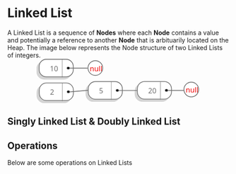 # Linked List

A Linked List is a sequence of **Nodes** where each **Node** contains a value and potentially a reference
to another **Node** that is arbituarily located on the Heap. The image below represents the Node structure of two Linked Lists of integers.
<svg xmlns="http://www.w3.org/2000/svg" xmlns:xlink="http://www.w3.org/1999/xlink" width="500" height="100" viewBox="0 0 452.174 123">
  <defs>
    <filter id="Rectangle_1" x="0" y="0" width="103" height="57" filterUnits="userSpaceOnUse">
      <feOffset dx="-6" dy="6" input="SourceAlpha"/>
      <feGaussianBlur result="blur"/>
      <feFlood flood-opacity="0.161"/>
      <feComposite operator="in" in2="blur"/>
      <feComposite in="SourceGraphic"/>
    </filter>
    <filter id="Rectangle_2" x="0.326" y="66" width="103" height="57" filterUnits="userSpaceOnUse">
      <feOffset dx="-6" dy="6" input="SourceAlpha"/>
      <feGaussianBlur result="blur-2"/>
      <feFlood flood-opacity="0.161"/>
      <feComposite operator="in" in2="blur-2"/>
      <feComposite in="SourceGraphic"/>
    </filter>
    <filter id="Rectangle_3" x="136.674" y="62.25" width="103" height="57" filterUnits="userSpaceOnUse">
      <feOffset dx="-6" dy="6" input="SourceAlpha"/>
      <feGaussianBlur result="blur-3"/>
      <feFlood flood-opacity="0.161"/>
      <feComposite operator="in" in2="blur-3"/>
      <feComposite in="SourceGraphic"/>
    </filter>
    <filter id="Rectangle_4" x="273.522" y="62" width="103" height="57" filterUnits="userSpaceOnUse">
      <feOffset dx="-6" dy="6" input="SourceAlpha"/>
      <feGaussianBlur result="blur-4"/>
      <feFlood flood-opacity="0.161"/>
      <feComposite operator="in" in2="blur-4"/>
      <feComposite in="SourceGraphic"/>
    </filter>
  </defs>
  <g transform="matrix(1, 0, 0, 1, 0, 0)" filter="url(#Rectangle_1)">
    <g id="Rectangle_1-2" data-name="Rectangle 1" transform="translate(6)" fill="#fff" stroke="#707070" stroke-linejoin="round" stroke-width="2">
      <rect width="97" height="51" rx="21" stroke="none"/>
      <rect x="1" y="1" width="95" height="49" rx="20" fill="none"/>
    </g>
  </g>
  <g transform="matrix(1, 0, 0, 1, 0, 0)" filter="url(#Rectangle_2)">
    <g id="Rectangle_2-2" data-name="Rectangle 2" transform="translate(6.33 66)" fill="#fff" stroke="#707070" stroke-linejoin="round" stroke-width="2">
      <rect width="97" height="51" rx="21" stroke="none"/>
      <rect x="1" y="1" width="95" height="49" rx="20" fill="none"/>
    </g>
  </g>
  <g transform="matrix(1, 0, 0, 1, 0, 0)" filter="url(#Rectangle_3)">
    <g id="Rectangle_3-2" data-name="Rectangle 3" transform="translate(142.67 62.25)" fill="#fff" stroke="#707070" stroke-linejoin="round" stroke-width="2">
      <rect width="97" height="51" rx="21" stroke="none"/>
      <rect x="1" y="1" width="95" height="49" rx="20" fill="none"/>
    </g>
  </g>
  <g transform="matrix(1, 0, 0, 1, 0, 0)" filter="url(#Rectangle_4)">
    <g id="Rectangle_4-2" data-name="Rectangle 4" transform="translate(279.52 62)" fill="#fff" stroke="#707070" stroke-linejoin="round" stroke-width="2">
      <rect width="97" height="51" rx="21" stroke="none"/>
      <rect x="1" y="1" width="95" height="49" rx="20" fill="none"/>
    </g>
  </g>
  <line id="Line_1" data-name="Line 1" y2="50.682" transform="translate(71.221 0.818)" fill="none" stroke="#707070" stroke-width="1"/>
  <line id="Line_3" data-name="Line 3" y2="50.682" transform="translate(71.547 66.818)" fill="none" stroke="#707070" stroke-width="1"/>
  <line id="Line_5" data-name="Line 5" y2="50.682" transform="translate(207.895 63.068)" fill="none" stroke="#707070" stroke-width="1"/>
  <line id="Line_8" data-name="Line 8" y2="50.682" transform="translate(344.744 62.818)" fill="none" stroke="#707070" stroke-width="1"/>
  <text id="_10" data-name="10" transform="translate(37 34)" fill="#707070" font-size="20" font-family="SegoeUI, Segoe UI"><tspan x="0" y="0">10</tspan></text>
  <text id="_2" data-name="2" transform="translate(37.326 100)" fill="#707070" font-size="20" font-family="SegoeUI, Segoe UI"><tspan x="0" y="0">2</tspan></text>
  <text id="_5" data-name="5" transform="translate(173.674 96.25)" fill="#707070" font-size="20" font-family="SegoeUI, Segoe UI"><tspan x="0" y="0">5</tspan></text>
  <text id="_20" data-name="20" transform="translate(310.522 96)" fill="#707070" font-size="20" font-family="SegoeUI, Segoe UI"><tspan x="0" y="0">20</tspan></text>
  <g id="Ellipse_1" data-name="Ellipse 1" transform="translate(84 22)" stroke="#707070" stroke-width="1">
    <ellipse cx="4" cy="3.5" rx="4" ry="3.5" stroke="none"/>
    <ellipse cx="4" cy="3.5" rx="3.5" ry="3" fill="none"/>
  </g>
  <g id="Ellipse_2" data-name="Ellipse 2" transform="translate(84.326 88)" stroke="#707070" stroke-width="1">
    <ellipse cx="4" cy="3.5" rx="4" ry="3.5" stroke="none"/>
    <ellipse cx="4" cy="3.5" rx="3.5" ry="3" fill="none"/>
  </g>
  <g id="Ellipse_3" data-name="Ellipse 3" transform="translate(220.674 84.25)" stroke="#707070" stroke-width="1">
    <ellipse cx="4" cy="3.5" rx="4" ry="3.5" stroke="none"/>
    <ellipse cx="4" cy="3.5" rx="3.5" ry="3" fill="none"/>
  </g>
  <g id="Ellipse_4" data-name="Ellipse 4" transform="translate(357.522 84)" stroke="#707070" stroke-width="1">
    <ellipse cx="4" cy="3.5" rx="4" ry="3.5" stroke="none"/>
    <ellipse cx="4" cy="3.5" rx="3.5" ry="3" fill="none"/>
  </g>
  <line id="Line_2" data-name="Line 2" x2="50.682" transform="translate(91.992 25.744)" fill="none" stroke="#707070" stroke-width="2"/>
  <line id="Line_4" data-name="Line 4" y1="4.244" x2="50.182" transform="translate(92.318 87.5)" fill="none" stroke="#707070" stroke-width="2"/>
  <line id="Line_6" data-name="Line 6" x2="50.682" transform="translate(228.667 87.994)" fill="none" stroke="#707070" stroke-width="2"/>
  <line id="Line_7" data-name="Line 7" x2="50.682" transform="translate(365.515 87.744)" fill="none" stroke="#707070" stroke-width="2"/>
  <g id="Group_1" data-name="Group 1" transform="translate(-762 -96)">
    <g id="Ellipse_5" data-name="Ellipse 5" transform="translate(904 100)" fill="#fff" stroke="#707070" stroke-width="2">
      <circle cx="21.5" cy="21.5" r="21.5" stroke="none"/>
      <circle cx="21.5" cy="21.5" r="20.5" fill="none"/>
    </g>
    <text id="null" transform="translate(910 130)" fill="#f10a0a" font-size="20" font-family="SegoeUI, Segoe UI"><tspan x="0" y="0">null</tspan></text>
  </g>
  <g id="Group_2" data-name="Group 2" transform="translate(-494.826 -36.25)">
    <g id="Ellipse_5-2" data-name="Ellipse 5" transform="translate(904 100)" fill="#fff" stroke="#707070" stroke-width="2">
      <circle cx="21.5" cy="21.5" r="21.5" stroke="none"/>
      <circle cx="21.5" cy="21.5" r="20.5" fill="none"/>
    </g>
    <text id="null-2" data-name="null" transform="translate(910 130)" fill="#f10a0a" font-size="20" font-family="SegoeUI, Segoe UI"><tspan x="0" y="0">null</tspan></text>
  </g>
</svg>

## Singly Linked List & Doubly Linked List


## Operations
Below are some operations on Linked Lists 

